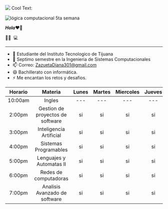 ![](https://images.cooltext.com/5508543.gif)
<a href="http://cooltext.com" target="_top"><img src="https://cooltext.com/images/ct_pixel.gif" width="80" height="15" alt="Cool Text: Logo and Graphics Generator" border="0" /></a>

![lógica computacional 5ta semana](https://45.media.tumblr.com/6d764bc297caff8d46aaa77f72cd8289/tumblr_npdoktAnOS1qa763mo1_500.gif)

***Hola***❤👋


👩🏻 ‍ 💻 

___

- 🌱 Estudiante del Instituto Tecnologico de Tijuana
- 🤔 Septimo semestre en la Ingenieria de Sistemas Computacionales
- 📫 Correo: ZazuetaDiana301@gmail.com
- 😄 Bachillerato con informática.
- ⚡ Me encantan los retos y desafios.


|Horario|Materia|Lunes|Martes|Miercoles|Jueves|Viernes|Sabado|
|:---:|:---:|:---:|:---:|:---:|:---:|:---:|:---:|
|10:00am|Ingles|---|---|---|---|---|si|
|2:00pm|Gestion de proyectos de software|si|si|si|si|si|---|
|3:00pm|Inteligencia Artificial|si|si|si|si|si|---|
|4:00pm|Sistemas Programables|si|si|si|si|---|---|
|5:00pm|Lenguajes y Automatas II|si|si|si|si|si|---|
|6:00pm|Redes de computadoras|si|si|si|si|si|---|
|7:00pm|Analisis Avanzado de software|si|si|si|si|si|---|









